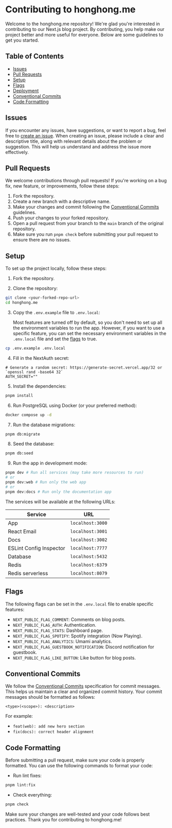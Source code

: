 # Contributing to honghong.me

Welcome to the honghong.me repository! We're glad you're interested in contributing to our Next.js blog project. By contributing, you help make our project better and more useful for everyone. Below are some guidelines to get you started.

## Table of Contents

- [Issues](#issues)
- [Pull Requests](#pull-requests)
- [Setup](#setup)
- [Flags](#flags)
- [Deployment](#deployment)
- [Conventional Commits](#conventional-commits)
- [Code Formatting](#code-formatting)

## Issues

If you encounter any issues, have suggestions, or want to report a bug, feel free to [create an issue](https://github.com/tszhong0411/honghong.me/issues). When creating an issue, please include a clear and descriptive title, along with relevant details about the problem or suggestion. This will help us understand and address the issue more effectively.

## Pull Requests

We welcome contributions through pull requests! If you're working on a bug fix, new feature, or improvements, follow these steps:

1. Fork the repository.
2. Create a new branch with a descriptive name.
3. Make your changes and commit following the [Conventional Commits](#conventional-commits) guidelines.
4. Push your changes to your forked repository.
5. Open a pull request from your branch to the `main` branch of the original repository.
6. Make sure you run `pnpm check` before submitting your pull request to ensure there are no issues.

## Setup

To set up the project locally, follow these steps:

1. Fork the repository.

2. Clone the repository:

```bash
git clone <your-forked-repo-url>
cd honghong.me
```

3. Copy the `.env.example` file to `.env.local`:

   Most features are turned off by default, so you don't need to set up all the environment variables to run the app. However, if you want to use a specific feature, you can set the necessary environment variables in the `.env.local` file and set the [flags](#flags) to true.

```bash
cp .env.example .env.local
```

4. Fill in the NextAuth secret:

```properties
# Generate a random secret: https://generate-secret.vercel.app/32 or `openssl rand -base64 32`
AUTH_SECRET=""
```

5. Install the dependencies:

```bash
pnpm install
```

6. Run PostgreSQL using Docker (or your preferred method):

```bash
docker compose up -d
```

7. Run the database migrations:

```bash
pnpm db:migrate
```

8. Seed the database:

```bash
pnpm db:seed
```

9. Run the app in development mode:

```bash
pnpm dev # Run all services (may take more resources to run)
# or
pnpm dev:web # Run only the web app
# or
pnpm dev:docs # Run only the documentation app
```

The services will be available at the following URLs:

| Service                 | URL              |
| ----------------------- | ---------------- |
| App                     | `localhost:3000` |
| React Email             | `localhost:3001` |
| Docs                    | `localhost:3002` |
| ESLint Config Inspector | `localhost:7777` |
| Database                | `localhost:5432` |
| Redis                   | `localhost:6379` |
| Redis serverless        | `localhost:8079` |

## Flags

The following flags can be set in the `.env.local` file to enable specific features:

- `NEXT_PUBLIC_FLAG_COMMENT`: Comments on blog posts.
- `NEXT_PUBLIC_FLAG_AUTH`: Authentication.
- `NEXT_PUBLIC_FLAG_STATS`: Dashboard page.
- `NEXT_PUBLIC_FLAG_SPOTIFY`: Spotify integration (Now Playing).
- `NEXT_PUBLIC_FLAG_ANALYTICS`: Umami analytics.
- `NEXT_PUBLIC_FLAG_GUESTBOOK_NOTIFICATION`: Discord notification for guestbook.
- `NEXT_PUBLIC_FLAG_LIKE_BUTTON`: Like button for blog posts.

## Conventional Commits

We follow the [Conventional Commits](https://www.conventionalcommits.org/en/v1.0.0/) specification for commit messages. This helps us maintain a clear and organized commit history. Your commit messages should be formatted as follows:

```
<type>(<scope>): <description>
```

For example:

- `feat(web): add new hero section`
- `fix(docs): correct header alignment`

## Code Formatting

Before submitting a pull request, make sure your code is properly formatted. You can use the following commands to format your code:

- Run lint fixes:

```bash
pnpm lint:fix
```

- Check everything:

```bash
pnpm check
```

Make sure your changes are well-tested and your code follows best practices. Thank you for contributing to honghong.me!
